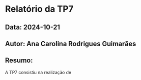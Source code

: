 # Relatório da TP7
## Data: 2024-10-21
## Autor: Ana Carolina Rodrigues Guimarães
## Resumo:
A TP7 consistiu na realização de
